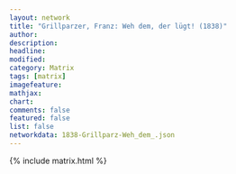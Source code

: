 ```yaml
---
layout: network
title: "Grillparzer, Franz: Weh dem, der lügt! (1838)"
author:
description:
headline:
modified:
category: Matrix
tags: [matrix]
imagefeature: 
mathjax: 
chart: 
comments: false
featured: false
list: false
networkdata: 1838-Grillparz-Weh_dem_.json
---
```

{% include matrix.html %}
